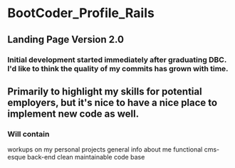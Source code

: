 BootCoder_Profile_Rails
=======================


## Landing Page Version 2.0 
### Initial development started immediately after graduating DBC. I'd like to think the quality of my commits has grown with time.

## Primarily to highlight my skills for potential employers, but it's nice to have a nice place to implement new code as well.

### Will contain 
workups on my personal projects
general info about me
functional cms-esque back-end
clean maintainable code base
